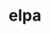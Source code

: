 ---
title: "elpa"
layout: cache
categories: [package, develop]
meta: {"versions": ["2023.05.001"], "compilers": ["gcc@=12.1.0", "gcc@=12.3.0"], "oss": ["ubuntu22.04"], "platforms": ["linux"], "targets": ["x86_64_v3"], "stacks": ["root", "tutorial"], "num_specs": 18, "num_specs_by_stack": {"tutorial": 18, "root": 18}}
spec_details: [{"hash": "fhquu7o7hmfrd5x2az6kxxljmq5wbqwk", "compiler": "gcc@=12.1.0", "versions": ["2023.05.001"], "os": "ubuntu22.04", "platform": "linux", "target": "x86_64_v3", "variants": ["~autotune", "build_system=autotools", "~cuda", "+mpi", "+openmp", "~rocm"], "stacks": ["tutorial", "root"], "size": "-", "tarball": "https://binaries.spack.io/develop/build_cache/linux-ubuntu22.04-x86_64_v3/gcc-12.1.0/elpa-2023.05.001/linux-ubuntu22.04-x86_64_v3-gcc-12.1.0-elpa-2023.05.001-fhquu7o7hmfrd5x2az6kxxljmq5wbqwk.spack"}, {"hash": "3lxlqbbprnvegzn2cgyhol2qzff4ncq4", "compiler": "gcc@=12.1.0", "versions": ["2023.05.001"], "os": "ubuntu22.04", "platform": "linux", "target": "x86_64_v3", "variants": ["~autotune", "build_system=autotools", "~cuda", "+mpi", "+openmp", "~rocm"], "stacks": ["tutorial", "root"], "size": "-", "tarball": "https://binaries.spack.io/develop/build_cache/linux-ubuntu22.04-x86_64_v3/gcc-12.1.0/elpa-2023.05.001/linux-ubuntu22.04-x86_64_v3-gcc-12.1.0-elpa-2023.05.001-3lxlqbbprnvegzn2cgyhol2qzff4ncq4.spack"}, {"hash": "qaxcaviijrjw32kik2m2nnam32rcy365", "compiler": "gcc@=12.1.0", "versions": ["2023.05.001"], "os": "ubuntu22.04", "platform": "linux", "target": "x86_64_v3", "variants": ["~autotune", "build_system=autotools", "~cuda", "+mpi", "+openmp", "~rocm"], "stacks": ["tutorial", "root"], "size": "-", "tarball": "https://binaries.spack.io/develop/build_cache/linux-ubuntu22.04-x86_64_v3/gcc-12.1.0/elpa-2023.05.001/linux-ubuntu22.04-x86_64_v3-gcc-12.1.0-elpa-2023.05.001-qaxcaviijrjw32kik2m2nnam32rcy365.spack"}, {"hash": "a4zz3p6aegy333mcw2y33s6pgs23h3tr", "compiler": "gcc@=12.1.0", "versions": ["2023.05.001"], "os": "ubuntu22.04", "platform": "linux", "target": "x86_64_v3", "variants": ["~autotune", "build_system=autotools", "~cuda", "+mpi", "+openmp", "~rocm"], "stacks": ["tutorial", "root"], "size": "-", "tarball": "https://binaries.spack.io/develop/build_cache/linux-ubuntu22.04-x86_64_v3/gcc-12.1.0/elpa-2023.05.001/linux-ubuntu22.04-x86_64_v3-gcc-12.1.0-elpa-2023.05.001-a4zz3p6aegy333mcw2y33s6pgs23h3tr.spack"}, {"hash": "inzja57fihwbvhws4fg5fnbdrmykuzz7", "compiler": "gcc@=12.1.0", "versions": ["2023.05.001"], "os": "ubuntu22.04", "platform": "linux", "target": "x86_64_v3", "variants": ["~autotune", "build_system=autotools", "~cuda", "+mpi", "+openmp", "~rocm"], "stacks": ["tutorial", "root"], "size": "-", "tarball": "https://binaries.spack.io/develop/build_cache/linux-ubuntu22.04-x86_64_v3/gcc-12.1.0/elpa-2023.05.001/linux-ubuntu22.04-x86_64_v3-gcc-12.1.0-elpa-2023.05.001-inzja57fihwbvhws4fg5fnbdrmykuzz7.spack"}, {"hash": "3f7rwq7vsrqvxe7syz4tprylocsente7", "compiler": "gcc@=12.1.0", "versions": ["2023.05.001"], "os": "ubuntu22.04", "platform": "linux", "target": "x86_64_v3", "variants": ["~autotune", "build_system=autotools", "~cuda", "+mpi", "+openmp", "~rocm"], "stacks": ["tutorial", "root"], "size": "-", "tarball": "https://binaries.spack.io/develop/build_cache/linux-ubuntu22.04-x86_64_v3/gcc-12.1.0/elpa-2023.05.001/linux-ubuntu22.04-x86_64_v3-gcc-12.1.0-elpa-2023.05.001-3f7rwq7vsrqvxe7syz4tprylocsente7.spack"}, {"hash": "umbn4qbumx6e4ucy3q5quz7ebe5ylieo", "compiler": "gcc@=12.1.0", "versions": ["2023.05.001"], "os": "ubuntu22.04", "platform": "linux", "target": "x86_64_v3", "variants": ["~autotune", "build_system=autotools", "~cuda", "+mpi", "+openmp", "~rocm"], "stacks": ["tutorial", "root"], "size": "-", "tarball": "https://binaries.spack.io/develop/build_cache/linux-ubuntu22.04-x86_64_v3/gcc-12.1.0/elpa-2023.05.001/linux-ubuntu22.04-x86_64_v3-gcc-12.1.0-elpa-2023.05.001-umbn4qbumx6e4ucy3q5quz7ebe5ylieo.spack"}, {"hash": "zela3dap62spkifopzsidkpbxjkemfsz", "compiler": "gcc@=12.1.0", "versions": ["2023.05.001"], "os": "ubuntu22.04", "platform": "linux", "target": "x86_64_v3", "variants": ["~autotune", "build_system=autotools", "~cuda", "+mpi", "+openmp", "~rocm"], "stacks": ["tutorial", "root"], "size": "-", "tarball": "https://binaries.spack.io/develop/build_cache/linux-ubuntu22.04-x86_64_v3/gcc-12.1.0/elpa-2023.05.001/linux-ubuntu22.04-x86_64_v3-gcc-12.1.0-elpa-2023.05.001-zela3dap62spkifopzsidkpbxjkemfsz.spack"}, {"hash": "rrev6l33ss2pfwoz4ijwqoytntjpbkrq", "compiler": "gcc@=12.1.0", "versions": ["2023.05.001"], "os": "ubuntu22.04", "platform": "linux", "target": "x86_64_v3", "variants": ["~autotune", "build_system=autotools", "~cuda", "+mpi", "+openmp", "~rocm"], "stacks": ["tutorial", "root"], "size": "-", "tarball": "https://binaries.spack.io/develop/build_cache/linux-ubuntu22.04-x86_64_v3/gcc-12.1.0/elpa-2023.05.001/linux-ubuntu22.04-x86_64_v3-gcc-12.1.0-elpa-2023.05.001-rrev6l33ss2pfwoz4ijwqoytntjpbkrq.spack"}, {"hash": "rhhpjdpdwfewub6d4txdhrzxmwrzbepc", "compiler": "gcc@=12.1.0", "versions": ["2023.05.001"], "os": "ubuntu22.04", "platform": "linux", "target": "x86_64_v3", "variants": ["~autotune", "build_system=autotools", "~cuda", "+mpi", "+openmp", "~rocm"], "stacks": ["tutorial", "root"], "size": "-", "tarball": "https://binaries.spack.io/develop/build_cache/linux-ubuntu22.04-x86_64_v3/gcc-12.1.0/elpa-2023.05.001/linux-ubuntu22.04-x86_64_v3-gcc-12.1.0-elpa-2023.05.001-rhhpjdpdwfewub6d4txdhrzxmwrzbepc.spack"}, {"hash": "eb2dsd7c2zf4f4joxg5fi2u24fi3wkwf", "compiler": "gcc@=12.3.0", "versions": ["2023.05.001"], "os": "ubuntu22.04", "platform": "linux", "target": "x86_64_v3", "variants": ["~autotune", "build_system=autotools", "~cuda", "+mpi", "+openmp", "~rocm"], "stacks": ["tutorial", "root"], "size": "-", "tarball": "https://binaries.spack.io/develop/build_cache/linux-ubuntu22.04-x86_64_v3/gcc-12.3.0/elpa-2023.05.001/linux-ubuntu22.04-x86_64_v3-gcc-12.3.0-elpa-2023.05.001-eb2dsd7c2zf4f4joxg5fi2u24fi3wkwf.spack"}, {"hash": "672vucn5cq64frew77anvsbq4ormbe6s", "compiler": "gcc@=12.3.0", "versions": ["2023.05.001"], "os": "ubuntu22.04", "platform": "linux", "target": "x86_64_v3", "variants": ["~autotune", "build_system=autotools", "~cuda", "+mpi", "+openmp", "~rocm"], "stacks": ["tutorial", "root"], "size": "-", "tarball": "https://binaries.spack.io/develop/build_cache/linux-ubuntu22.04-x86_64_v3/gcc-12.3.0/elpa-2023.05.001/linux-ubuntu22.04-x86_64_v3-gcc-12.3.0-elpa-2023.05.001-672vucn5cq64frew77anvsbq4ormbe6s.spack"}, {"hash": "5xe7xul2aoprezgd4tg4kogq2qefjtpb", "compiler": "gcc@=12.3.0", "versions": ["2023.05.001"], "os": "ubuntu22.04", "platform": "linux", "target": "x86_64_v3", "variants": ["~autotune", "build_system=autotools", "~cuda", "+mpi", "+openmp", "~rocm"], "stacks": ["tutorial", "root"], "size": "-", "tarball": "https://binaries.spack.io/develop/build_cache/linux-ubuntu22.04-x86_64_v3/gcc-12.3.0/elpa-2023.05.001/linux-ubuntu22.04-x86_64_v3-gcc-12.3.0-elpa-2023.05.001-5xe7xul2aoprezgd4tg4kogq2qefjtpb.spack"}, {"hash": "3amyjifirmn6hqhuvrzflmensyibnhiv", "compiler": "gcc@=12.3.0", "versions": ["2023.05.001"], "os": "ubuntu22.04", "platform": "linux", "target": "x86_64_v3", "variants": ["~autotune", "build_system=autotools", "~cuda", "+mpi", "+openmp", "~rocm"], "stacks": ["tutorial", "root"], "size": "-", "tarball": "https://binaries.spack.io/develop/build_cache/linux-ubuntu22.04-x86_64_v3/gcc-12.3.0/elpa-2023.05.001/linux-ubuntu22.04-x86_64_v3-gcc-12.3.0-elpa-2023.05.001-3amyjifirmn6hqhuvrzflmensyibnhiv.spack"}, {"hash": "ny7oq3mgcsl6lohkog6yvns2wd2q4bb7", "compiler": "gcc@=12.3.0", "versions": ["2023.05.001"], "os": "ubuntu22.04", "platform": "linux", "target": "x86_64_v3", "variants": ["~autotune", "build_system=autotools", "~cuda", "+mpi", "+openmp", "~rocm"], "stacks": ["tutorial", "root"], "size": "-", "tarball": "https://binaries.spack.io/develop/build_cache/linux-ubuntu22.04-x86_64_v3/gcc-12.3.0/elpa-2023.05.001/linux-ubuntu22.04-x86_64_v3-gcc-12.3.0-elpa-2023.05.001-ny7oq3mgcsl6lohkog6yvns2wd2q4bb7.spack"}, {"hash": "iczhmyf4yn7yhsp6b3dhodlh5brftu7u", "compiler": "gcc@=12.3.0", "versions": ["2023.05.001"], "os": "ubuntu22.04", "platform": "linux", "target": "x86_64_v3", "variants": ["~autotune", "build_system=autotools", "~cuda", "+mpi", "+openmp", "~rocm"], "stacks": ["tutorial", "root"], "size": "-", "tarball": "https://binaries.spack.io/develop/build_cache/linux-ubuntu22.04-x86_64_v3/gcc-12.3.0/elpa-2023.05.001/linux-ubuntu22.04-x86_64_v3-gcc-12.3.0-elpa-2023.05.001-iczhmyf4yn7yhsp6b3dhodlh5brftu7u.spack"}, {"hash": "mscfccw3wfv3zzemhhfljnnfn5xwi5cb", "compiler": "gcc@=12.3.0", "versions": ["2023.05.001"], "os": "ubuntu22.04", "platform": "linux", "target": "x86_64_v3", "variants": ["~autotune", "build_system=autotools", "~cuda", "+mpi", "+openmp", "~rocm"], "stacks": ["tutorial", "root"], "size": "-", "tarball": "https://binaries.spack.io/develop/build_cache/linux-ubuntu22.04-x86_64_v3/gcc-12.3.0/elpa-2023.05.001/linux-ubuntu22.04-x86_64_v3-gcc-12.3.0-elpa-2023.05.001-mscfccw3wfv3zzemhhfljnnfn5xwi5cb.spack"}, {"hash": "emdke7v3n6b7ykmf42yuuhybfnc4op6j", "compiler": "gcc@=12.3.0", "versions": ["2023.05.001"], "os": "ubuntu22.04", "platform": "linux", "target": "x86_64_v3", "variants": ["~autotune", "build_system=autotools", "~cuda", "+mpi", "+openmp", "~rocm"], "stacks": ["tutorial", "root"], "size": "-", "tarball": "https://binaries.spack.io/develop/build_cache/linux-ubuntu22.04-x86_64_v3/gcc-12.3.0/elpa-2023.05.001/linux-ubuntu22.04-x86_64_v3-gcc-12.3.0-elpa-2023.05.001-emdke7v3n6b7ykmf42yuuhybfnc4op6j.spack"}]
---